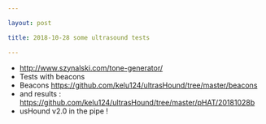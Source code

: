 ```yaml
---

layout: post

title: 2018-10-28 some ultrasound tests

---
```



-   http://www.szynalski.com/tone-generator/
-   Tests with beacons
-   Beacons https://github.com/kelu124/ultrasHound/tree/master/beacons
-   and results :
    https://github.com/kelu124/ultrasHound/tree/master/pHAT/20181028b
-   usHound v2.0 in the pipe !

